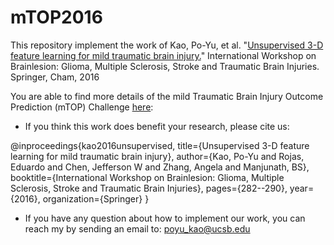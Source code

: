 # mTOP2016
This repository implement the work of Kao, Po-Yu, et al. "[Unsupervised 3-D feature learning for mild traumatic brain injury.](https://link.springer.com/chapter/10.1007/978-3-319-55524-9_26)" International Workshop on Brainlesion: Glioma, Multiple Sclerosis, Stroke and Traumatic Brain Injuries. Springer, Cham, 2016



You are able to find more details of the mild Traumatic Brain Injury Outcome Prediction (mTOP) Challenge [here](https://tbichallenge.wordpress.com/):


- If you think this work does benefit your research, please cite us:

@inproceedings{kao2016unsupervised,
  title={Unsupervised 3-D feature learning for mild traumatic brain injury},
  author={Kao, Po-Yu and Rojas, Eduardo and Chen, Jefferson W and Zhang, Angela and Manjunath, BS},
  booktitle={International Workshop on Brainlesion: Glioma, Multiple Sclerosis, Stroke and Traumatic Brain Injuries},
  pages={282--290},
  year={2016},
  organization={Springer}
}

- If you have any question about how to implement our work, you can reach my by sending an email to: poyu_kao@ucsb.edu
